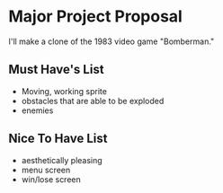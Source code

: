 # Major Project Proposal

I'll make a clone of the 1983 video game "Bomberman."

## Must Have's List

- Moving, working sprite
- obstacles that are able to be exploded
- enemies

## Nice To Have List

- aesthetically pleasing
- menu screen
- win/lose screen
